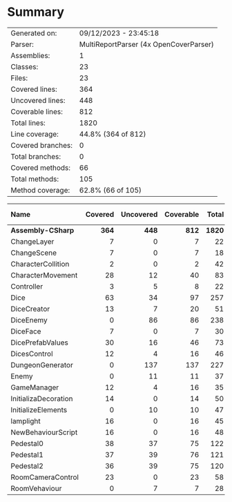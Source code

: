 ﻿# Summary
|||
|:---|:---|
| Generated on: | 09/12/2023 - 23:45:18 |
| Parser: | MultiReportParser (4x OpenCoverParser) |
| Assemblies: | 1 |
| Classes: | 23 |
| Files: | 23 |
| Covered lines: | 364 |
| Uncovered lines: | 448 |
| Coverable lines: | 812 |
| Total lines: | 1820 |
| Line coverage: | 44.8% (364 of 812) |
| Covered branches: | 0 |
| Total branches: | 0 |
| Covered methods: | 66 |
| Total methods: | 105 |
| Method coverage: | 62.8% (66 of 105) |

|**Name**|**Covered**|**Uncovered**|**Coverable**|**Total**|**Line coverage**|**Covered**|**Total**|**Branch coverage**|**Covered**|**Total**|**Method coverage**|
|:---|---:|---:|---:|---:|---:|---:|---:|---:|---:|---:|---:|
|**Assembly-CSharp**|**364**|**448**|**812**|**1820**|**44.8%**|**0**|**0**|****|**66**|**105**|**62.8%**|
|ChangeLayer|7|0|7|22|100%|0|0||1|1|100%|
|ChangeScene|7|0|7|18|100%|0|0||1|1|100%|
|CharacterCollition|2|0|2|42|100%|0|0||1|1|100%|
|CharacterMovement|28|12|40|83|70%|0|0||7|11|63.6%|
|Controller|3|5|8|22|37.5%|0|0||1|3|33.3%|
|Dice|63|34|97|257|64.9%|0|0||9|10|90%|
|DiceCreator|13|7|20|51|65%|0|0||4|6|66.6%|
|DiceEnemy|0|86|86|238|0%|0|0||0|9|0%|
|DiceFace|7|0|7|30|100%|0|0||5|5|100%|
|DicePrefabValues|30|16|46|73|65.2%|0|0||3|7|42.8%|
|DicesControl|12|4|16|46|75%|0|0||6|6|100%|
|DungeonGenerator|0|137|137|227|0%|0|0||0|7|0%|
|Enemy|0|11|11|37|0%|0|0||0|3|0%|
|GameManager|12|4|16|35|75%|0|0||8|8|100%|
|InitializaDecoration|14|0|14|50|100%|0|0||2|2|100%|
|InitializeElements|0|10|10|47|0%|0|0||0|3|0%|
|lamplight|16|0|16|45|100%|0|0||4|4|100%|
|NewBehaviourScript|16|0|16|48|100%|0|0||2|2|100%|
|Pedestal0|38|37|75|122|50.6%|0|0||3|4|75%|
|Pedestal1|37|39|76|121|48.6%|0|0||3|4|75%|
|Pedestal2|36|39|75|120|48%|0|0||3|4|75%|
|RoomCameraControl|23|0|23|58|100%|0|0||3|3|100%|
|RoomVehaviour|0|7|7|28|0%|0|0||0|1|0%|
